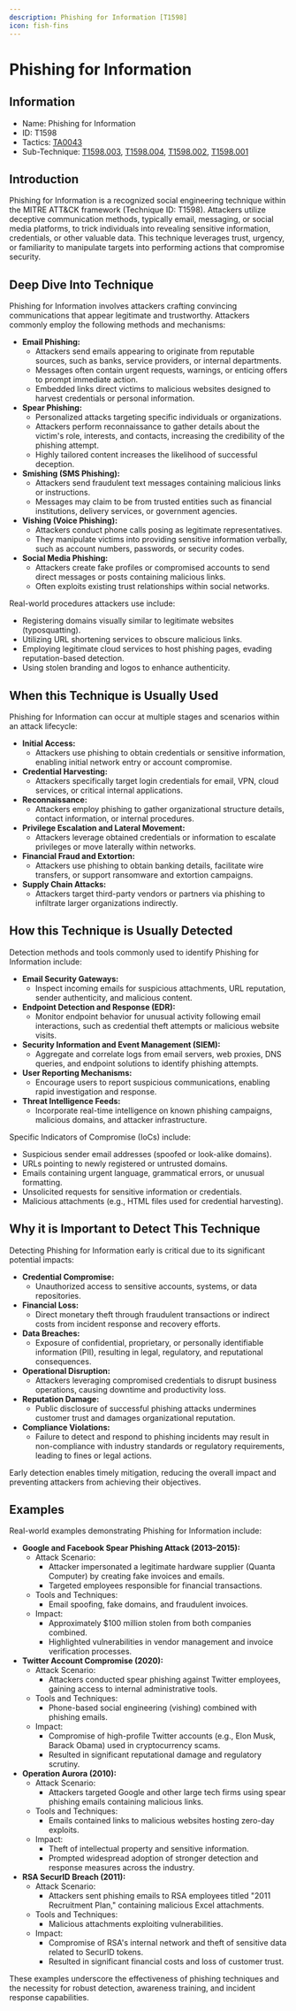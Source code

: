 ```yaml
---
description: Phishing for Information [T1598]
icon: fish-fins
---
```


# Phishing for Information

## Information

* Name: Phishing for Information
* ID: T1598
* Tactics: [TA0043](../)
* Sub-Technique: [T1598.003](t1598.003.md), [T1598.004](t1598.004.md), [T1598.002](t1598.002.md), [T1598.001](t1598.001.md)

## Introduction

Phishing for Information is a recognized social engineering technique within the MITRE ATT\&CK framework (Technique ID: T1598). Attackers utilize deceptive communication methods, typically email, messaging, or social media platforms, to trick individuals into revealing sensitive information, credentials, or other valuable data. This technique leverages trust, urgency, or familiarity to manipulate targets into performing actions that compromise security.

## Deep Dive Into Technique

Phishing for Information involves attackers crafting convincing communications that appear legitimate and trustworthy. Attackers commonly employ the following methods and mechanisms:

* **Email Phishing:**
  * Attackers send emails appearing to originate from reputable sources, such as banks, service providers, or internal departments.
  * Messages often contain urgent requests, warnings, or enticing offers to prompt immediate action.
  * Embedded links direct victims to malicious websites designed to harvest credentials or personal information.
* **Spear Phishing:**
  * Personalized attacks targeting specific individuals or organizations.
  * Attackers perform reconnaissance to gather details about the victim's role, interests, and contacts, increasing the credibility of the phishing attempt.
  * Highly tailored content increases the likelihood of successful deception.
* **Smishing (SMS Phishing):**
  * Attackers send fraudulent text messages containing malicious links or instructions.
  * Messages may claim to be from trusted entities such as financial institutions, delivery services, or government agencies.
* **Vishing (Voice Phishing):**
  * Attackers conduct phone calls posing as legitimate representatives.
  * They manipulate victims into providing sensitive information verbally, such as account numbers, passwords, or security codes.
* **Social Media Phishing:**
  * Attackers create fake profiles or compromised accounts to send direct messages or posts containing malicious links.
  * Often exploits existing trust relationships within social networks.

Real-world procedures attackers use include:

* Registering domains visually similar to legitimate websites (typosquatting).
* Utilizing URL shortening services to obscure malicious links.
* Employing legitimate cloud services to host phishing pages, evading reputation-based detection.
* Using stolen branding and logos to enhance authenticity.

## When this Technique is Usually Used

Phishing for Information can occur at multiple stages and scenarios within an attack lifecycle:

* **Initial Access:**
  * Attackers use phishing to obtain credentials or sensitive information, enabling initial network entry or account compromise.
* **Credential Harvesting:**
  * Attackers specifically target login credentials for email, VPN, cloud services, or critical internal applications.
* **Reconnaissance:**
  * Attackers employ phishing to gather organizational structure details, contact information, or internal procedures.
* **Privilege Escalation and Lateral Movement:**
  * Attackers leverage obtained credentials or information to escalate privileges or move laterally within networks.
* **Financial Fraud and Extortion:**
  * Attackers use phishing to obtain banking details, facilitate wire transfers, or support ransomware and extortion campaigns.
* **Supply Chain Attacks:**
  * Attackers target third-party vendors or partners via phishing to infiltrate larger organizations indirectly.

## How this Technique is Usually Detected

Detection methods and tools commonly used to identify Phishing for Information include:

* **Email Security Gateways:**
  * Inspect incoming emails for suspicious attachments, URL reputation, sender authenticity, and malicious content.
* **Endpoint Detection and Response (EDR):**
  * Monitor endpoint behavior for unusual activity following email interactions, such as credential theft attempts or malicious website visits.
* **Security Information and Event Management (SIEM):**
  * Aggregate and correlate logs from email servers, web proxies, DNS queries, and endpoint solutions to identify phishing attempts.
* **User Reporting Mechanisms:**
  * Encourage users to report suspicious communications, enabling rapid investigation and response.
* **Threat Intelligence Feeds:**
  * Incorporate real-time intelligence on known phishing campaigns, malicious domains, and attacker infrastructure.

Specific Indicators of Compromise (IoCs) include:

* Suspicious sender email addresses (spoofed or look-alike domains).
* URLs pointing to newly registered or untrusted domains.
* Emails containing urgent language, grammatical errors, or unusual formatting.
* Unsolicited requests for sensitive information or credentials.
* Malicious attachments (e.g., HTML files used for credential harvesting).

## Why it is Important to Detect This Technique

Detecting Phishing for Information early is critical due to its significant potential impacts:

* **Credential Compromise:**
  * Unauthorized access to sensitive accounts, systems, or data repositories.
* **Financial Loss:**
  * Direct monetary theft through fraudulent transactions or indirect costs from incident response and recovery efforts.
* **Data Breaches:**
  * Exposure of confidential, proprietary, or personally identifiable information (PII), resulting in legal, regulatory, and reputational consequences.
* **Operational Disruption:**
  * Attackers leveraging compromised credentials to disrupt business operations, causing downtime and productivity loss.
* **Reputation Damage:**
  * Public disclosure of successful phishing attacks undermines customer trust and damages organizational reputation.
* **Compliance Violations:**
  * Failure to detect and respond to phishing incidents may result in non-compliance with industry standards or regulatory requirements, leading to fines or legal actions.

Early detection enables timely mitigation, reducing the overall impact and preventing attackers from achieving their objectives.

## Examples

Real-world examples demonstrating Phishing for Information include:

* **Google and Facebook Spear Phishing Attack (2013–2015):**
  * Attack Scenario:
    * Attacker impersonated a legitimate hardware supplier (Quanta Computer) by creating fake invoices and emails.
    * Targeted employees responsible for financial transactions.
  * Tools and Techniques:
    * Email spoofing, fake domains, and fraudulent invoices.
  * Impact:
    * Approximately $100 million stolen from both companies combined.
    * Highlighted vulnerabilities in vendor management and invoice verification processes.
* **Twitter Account Compromise (2020):**
  * Attack Scenario:
    * Attackers conducted spear phishing against Twitter employees, gaining access to internal administrative tools.
  * Tools and Techniques:
    * Phone-based social engineering (vishing) combined with phishing emails.
  * Impact:
    * Compromise of high-profile Twitter accounts (e.g., Elon Musk, Barack Obama) used in cryptocurrency scams.
    * Resulted in significant reputational damage and regulatory scrutiny.
* **Operation Aurora (2010):**
  * Attack Scenario:
    * Attackers targeted Google and other large tech firms using spear phishing emails containing malicious links.
  * Tools and Techniques:
    * Emails contained links to malicious websites hosting zero-day exploits.
  * Impact:
    * Theft of intellectual property and sensitive information.
    * Prompted widespread adoption of stronger detection and response measures across the industry.
* **RSA SecurID Breach (2011):**
  * Attack Scenario:
    * Attackers sent phishing emails to RSA employees titled "2011 Recruitment Plan," containing malicious Excel attachments.
  * Tools and Techniques:
    * Malicious attachments exploiting vulnerabilities.
  * Impact:
    * Compromise of RSA's internal network and theft of sensitive data related to SecurID tokens.
    * Resulted in significant financial costs and loss of customer trust.

These examples underscore the effectiveness of phishing techniques and the necessity for robust detection, awareness training, and incident response capabilities.

